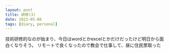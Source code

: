 ```yaml
---
layout: post
title: 研修(3)
date: 2023-05-08
tags: [diary, personal]
---
```

技術研修的なのが始まり、今日はwordとかexcelとかだけだったけど明日から面白くなりそう。
リモートで良くなったので教会で仕事して、昼に住民票取った